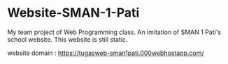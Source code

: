 # Website-SMAN-1-Pati
My team project of Web Programming class. An imitation of SMAN 1 Pati's school website. This website is still static.

website domain : https://tugasweb-sman1pati.000webhostapp.com/

